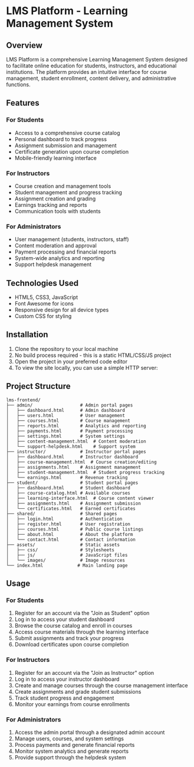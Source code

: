 # LMS Platform - Learning Management System

## Overview

LMS Platform is a comprehensive Learning Management System designed to facilitate online education for students, instructors, and educational institutions. The platform provides an intuitive interface for course management, student enrollment, content delivery, and administrative functions.

## Features

### For Students
- Access to a comprehensive course catalog
- Personal dashboard to track progress
- Assignment submission and management
- Certificate generation upon course completion
- Mobile-friendly learning interface

### For Instructors
- Course creation and management tools
- Student management and progress tracking
- Assignment creation and grading
- Earnings tracking and reports
- Communication tools with students

### For Administrators
- User management (students, instructors, staff)
- Content moderation and approval
- Payment processing and financial reports
- System-wide analytics and reporting
- Support helpdesk management

## Technologies Used

- HTML5, CSS3, JavaScript
- Font Awesome for icons
- Responsive design for all device types
- Custom CSS for styling

## Installation

1. Clone the repository to your local machine
2. No build process required - this is a static HTML/CSS/JS project
3. Open the project in your preferred code editor
4. To view the site locally, you can use a simple HTTP server:

## Project Structure

```
lms-frontend/
├── admin/                  # Admin portal pages
│   ├── dashboard.html      # Admin dashboard
│   ├── users.html          # User management
│   ├── courses.html        # Course management
│   ├── reports.html        # Analytics and reporting
│   ├── payments.html       # Payment processing
│   ├── settings.html       # System settings
│   ├── content-management.html  # Content moderation
│   └── support-helpdesk.html    # Support system
├── instructor/             # Instructor portal pages
│   ├── dashboard.html      # Instructor dashboard
│   ├── course-management.html  # Course creation/editing
│   ├── assignments.html    # Assignment management
│   ├── student-management.html  # Student progress tracking
│   └── earnings.html       # Revenue tracking
├── student/                # Student portal pages
│   ├── dashboard.html      # Student dashboard
│   ├── course-catalog.html # Available courses
│   ├── learning-interface.html  # Course content viewer
│   ├── assignments.html    # Assignment submission
│   └── certificates.html   # Earned certificates
├── shared/                 # Shared pages
│   ├── login.html          # Authentication
│   ├── register.html       # User registration
│   ├── courses.html        # Public course listings
│   ├── about.html          # About the platform
│   └── contact.html        # Contact information
├── assets/                 # Static assets
│   ├── css/                # Stylesheets
│   ├── js/                 # JavaScript files
│   └── images/             # Image resources
└── index.html             # Main landing page
```

## Usage

### For Students
1. Register for an account via the "Join as Student" option
2. Log in to access your student dashboard
3. Browse the course catalog and enroll in courses
4. Access course materials through the learning interface
5. Submit assignments and track your progress
6. Download certificates upon course completion

### For Instructors
1. Register for an account via the "Join as Instructor" option
2. Log in to access your instructor dashboard
3. Create and manage courses through the course management interface
4. Create assignments and grade student submissions
5. Track student progress and engagement
6. Monitor your earnings from course enrollments

### For Administrators
1. Access the admin portal through a designated admin account
2. Manage users, courses, and system settings
3. Process payments and generate financial reports
4. Monitor system analytics and generate reports
5. Provide support through the helpdesk system

